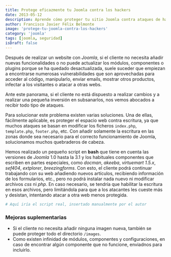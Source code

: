 ```yaml
---
title: Protege eficazmente tu Joomla contra los hackers
date: 2013-05-12
description: Aprende cómo proteger tu sitio Joomla contra ataques de hackers mediante técnicas de seguridad y un script en bash que limita la escritura en archivos clave.
author: Francisco Javier Félix Belmonte
image: 'protege-tu-joomla-contra-los-hackers'
category: 'joomla'
tags: [joomla, seguridad]
isDraft: false
---
```


Después de realizar un website con *Joomla*, si el cliente no necesita añadir nuevas funcionalidades o no puede actualizar los módulos, componentes o plugins porque se ha quedado desactualizada, suele suceder que empiezan a encontrarse numerosas vulnerabilidades que son aprovechadas para acceder al código, manipularlo, enviar emails, mostrar otros productos, infectar a los visitantes o atacar a otras webs.

Ante este panorama, si el cliente no está dispuesto a realizar cambios y a realizar una pequeña inversión en subsanarlos, nos vemos abocados a recibir todo tipo de ataques.

Para solucionar este problema existen varias soluciones. Una de ellas, fácilmente aplicable, es proteger el espacio web contra escritura, ya que muchos ataques se basan en modificar los ficheros `index.php`, `template.php`, `footer.php`, etc. Con añadir solamente la escritura en las zonas donde sea necesario para el correcto funcionamiento de Joomla, solucionamos muchos quebraderos de cabeza.

Hemos realizado un pequeño script en **bash** que tiene en cuenta las versiones de *Joomla* 1.0 hasta la 3.1 y los habituales componentes que escriben en partes especiales, como *docman*, *akeeba*, *virtuemart 1.5.x*, *sef404*, *extplorer*, *breezingforms*.
Con esto, el cliente podrá continuar trabajando con su web añadiendo nuevos artículos, recibiendo información de los formularios, etc., pero no podrá instalar nada nuevo ni modificar archivos *css* ni *php*. En caso necesario, se tendría que habilitar la escritura en esos archivos, pero limitándola para que a los atacantes les cueste más y desistan, intentando atacar a otra web menos protegida.

```bash
# Aquí iría el script real, insertado manualmente por el autor
```

### Mejoras suplementarias

- Si el cliente no necesita añadir ninguna imagen nueva, también se puede proteger todo el directorio `/images`.
- Como existen infinidad de módulos, componentes y configuraciones, en caso de encontrar algún componente que no funcione, enviadnos para incluirlo.
